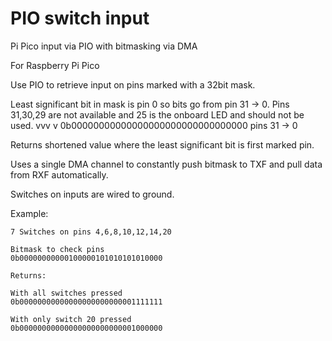 # PIO switch input
 Pi Pico input via PIO with bitmasking via DMA

For Raspberry Pi Pico

Use PIO to retrieve input on pins marked with a 32bit mask.

Least significant bit in mask is pin 0 so bits go from pin 31 -> 0.
Pins 31,30,29 are not available and 25 is the onboard LED and should not be used.
      vvv   v
    0b00000000000000000000000000000000
pins 31          ->                  0

Returns shortened value where the least significant bit is first marked pin.

Uses a single DMA channel to constantly push bitmask to TXF and pull data from RXF automatically.

Switches on inputs are wired to ground.

Example:

	7 Switches on pins 4,6,8,10,12,14,20
	
	Bitmask to check pins
	0b00000000000100000101010101010000

	Returns:

	With all switches pressed
	0b00000000000000000000000001111111

	With only switch 20 pressed
	0b00000000000000000000000001000000